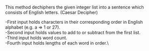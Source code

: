 This method dechiphers the given integer list into a sentence which consists of English letters. (Caesar Decipher)

-First input holds characters in their corresponding order in English alphabet (e.g. a => 1 or 27).\
-Second input holds values to add to or subtract from the first list.\
-Third input holds word count.\
-Fourth input holds lengths of each word in order.\